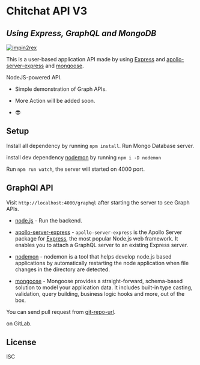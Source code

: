 # Chitchat API V3

## _Using Express, GraphQL and  MongoDB_

  

[![impin2rex](https://gitlab.com/uploads/-/system/user/avatar/7313109/avatar.png?width=60)](https://impin2rex.github.io)

  
  

This is a user-based application API made by using [Express] and [apollo-server-express] and [mongoose].

NodeJS-powered API.


- Simple demonstration of Graph APIs.

- More Action will be added soon.

- 😎


## Setup

Install all dependency by running `npm install`.
Run Mongo Database server.

install dev dependency [nodemon] by running `npm i -D nodemon`

Run `npm run watch`, the server will started on 4000 port.


## GraphQl API
Visit `http://localhost:4000/graphql`  after starting the server to see Graph APIs.

  
-  [node.js] - Run the backend.
- [apollo-server-express] - `apollo-server-express` is the Apollo Server package for [Express](https://expressjs.com/), the most popular Node.js web framework. It enables you to attach a GraphQL server to an existing Express server.
-  [nodemon] - nodemon is a tool that helps develop node.js based applications by automatically restarting the node application when file changes in the directory are detected.

-  [mongoose] - Mongoose provides a straight-forward, schema-based solution to model your application data. It includes built-in type casting, validation, query building, business logic hooks and more, out of the box.

  

You can send pull request from [git-repo-url].

on GitLab.

  

## License

  

ISC


  

[impin2rex]: <https://github.com/impin2rex>

[git-repo-url]: <https://github.com/impin2rex/graphql-mongo-crud>

[Express]: <https://expressjs.com>

[nodemon]: <https://www.npmjs.com/package/nodemon>

[apollo-server-express]: <https://www.apollographql.com/docs/apollo-server/integrations/middleware/#apollo-server-express>

[mongoose]: <https://mongoosejs.com>

[node.js]: <http://nodejs.org>